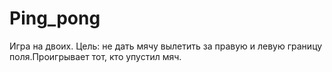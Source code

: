 # Ping_pong
Игра на двоих. Цель: не дать мячу вылетить за правую и левую границу поля.Проигрывает тот, кто упустил мяч.

